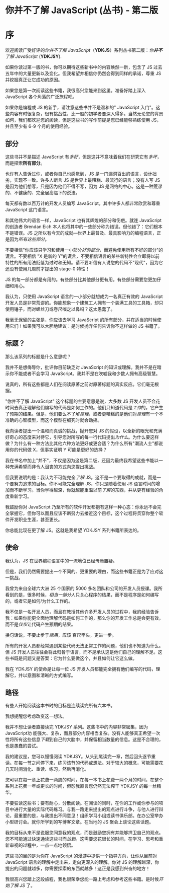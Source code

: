 # 你并不了解 JavaScript (丛书) - 第二版
# 序

欢迎阅读广受好评的*你并不了解 JavaScript*（**YDKJS**）系列丛书第二版：*你**并不**了解 JavaScript* (**YDKJSY**).

如果你读过第一版的书，你可以期待这些新书中的内容焕然一新，包含了 JS 过去五年中的大量更新以及变化。但我希望并相信你仍然会得到同样的承诺，尊重 JS并挖掘真正让它成功的原因。

如果您是第一次阅读这些书籍，我很高兴您能来到这里。准备好踏上深入 JavaScript 各个角落的广泛旅程吧。

如果你是编程或 JS 的新手，请注意这些书并不是温和的" JavaScript 入门"。这些内容有时很复杂，很有挑战性，比一般的初学者要深入得多。当然无论您的背景如何，我们都欢迎您的阅读，但是这些书的写作前提是您已经能够熟练使用 JS，并且至少有 6-9 个月的使用经验。

## 部分

这些书并不是描述 JavaScript 有*多好*，但是这并不意味着我们在研究它有*多坏*，而是探索**所有部分**。

也许有人告诉过你，或者你自己也感觉到，JS 是一门漏洞百出的语言，设计拙劣，实现不一致。许多人断言 JS 是世界上最糟糕、最流行的语言；没有人写 JS 是因为他们想写，只是因为他们不得不写，因为 JS 是网络的中心。这是一种荒谬的、不健康的、完全居高临下的说法。

每天都有数以百万计的开发人员编写 JavaScript，其中许多人都非常欣赏和尊重 JavaScript 这门语言。

和其他伟大的语言一样，JavaScript 也有其辉煌的部分和伤疤。就连 JavaScript 的创造者 Brendan Eich 本人也将其中的一些部分称为错误。但他错了：它们根本不是错误。JS 之所以有今天的成就—世界上最普及、最具影响力的编程语言，正是因为*所有这些部分*。

不要相信"你应该只学习和使用一小部分*好的部分*，而避免使用所有不好的部分"的谎言。不要相信 "X 是新的 Y"的谎言，不要相信语言的某些新特性会立即将以前特性的所有用法贬低为过时和无知。请不要听信有人说您的代码不"现代"，因为它还没有使用几周前才提出的 stage-0 特性！

JS 的每一部分都是有用的。有些部分比其他部分更有用。有些部分需要您更加仔细和用心。

我认为，只使用 JavaScript 语言的一小部分就想成为一名真正有效的 JavaScript 开发人员是非常荒谬的。你能想象一个建筑工人拥有一个装满工具的工具箱，却只使用锤子，而对螺丝刀或卷尺嗤之以鼻吗？这太愚蠢了。

我毫无保留的主张是，你应该去学习 JavaScript 的所有部分，并在适当的时候使用它们！如果我可以大胆地建议：是时候抛弃任何告诉你不这样做的 JS 书籍了。

## 标题？

那么该系列的标题是什么意思呢？

我并不是想侮辱你，批评你目前缺乏对 JavaScript 的知识或理解。我并不是在暗示你不能或者不会学习 JavaScript。我并不是在吹嘘我和少数人拥有高级智慧。

说真的，所有这些都是人们在阅读原著之前对原著标题的真实反应。它们毫无根据。

"你并不了解 JavaScript" 这个标题的主要意思是说，大多数 JS 开发人员不会花时间去真正理解他们编写的代码是如何工作的。他们只知道代码是*工作*的，它产生了预期的结果。但是，他们要么不了解*原理*，或者更糟糕的是他们对*原理*有一个不准确的心智模型，而这个模型在细究时就会动摇。

我向读者提出一个温和而真诚的挑战，抛开您对 JS 的假设，以全新的眼光和充满好奇心的态度来对待它，引导您对所写的每一行代码提出*为什么*。为什么要这样做？为什么有一种方法比其他六种方法更好或更合适？为什么所有"潮流人士"都说用你的代码做 X，但事实证明 Y 可能是更好的选择？

我在书名中加上"并不"，不仅是因为这是第二版，还因为最终我希望这些书能以一种充满希望而非令人沮丧的方式向您提出挑战。

但我要说明的是：我认为不可能完全*了解* JS。这不是一个要取得的成就，而是一个要努力追求的目标。你不可能完全理解 JS，你只是随着使用 JS 语言时间的增加而不断学习。当你学得越深，你就越能重温以前*了解*的东西，并从更有经验的角度重新学习。

我鼓励你对 JavaScript 乃至所有的软件开发都抱有这样一种心态：你永远不会完全掌握它，但你可以而且应该不断努力去接近这个目标，这个过程将贯穿你整个软件开发职业生涯，甚至更长。

你总能比现在更了解 JS。这就是我希望 YDKJSY 系列书籍所表达的。

## 使命

我认为，JS 在世界编程语言中的一流地位已经毋庸置疑。

但是，我们仍然需要提出一个不同的、更重要的理由，而这些书籍正是为了应对这一挑战。

我曾为来自全球六大洲 25 个国家的 5000 多名团队和公司的开发人员授课。我所看到的是，很多时候，*相当一部分*人只关心程序的结果，而不是程序是如何编写的，或者它是如何/为什么工作的。

我不仅是一名开发人员，而且在教授其他许多开发人员的过程中，我的经验告诉我：如果你能更全面地理解代码是如何工作的，那么你的开发工作总是会更有效，而不是*仅仅*让代码产生预期的结果。

换句话说，不要止步于*能用*，应该 百尺竿头，更进一步。

所有的开发人员都经常遇到某些代码无法正常工作的问题，他们也不知道为什么。但 JS 开发人员往往会将此归咎于语言，而不是承认这是他们自己的理解不足。这些书既是问题又是答案：它为什么要做这个，并且如何让它这么做。

我在 YDKJSY 的使命是让每一位 JS 开发人员都能完全拥有他们编写的代码，理解它，并以意图和清晰的方式编写。

## 路径

有些人开始阅读这本书时的目标是连续读完所有六本书。

我想提醒您考虑改变这一想法。

我并不想让读者直接读完 YDKJSY 系列。这些书中的内容非常密集，因为 JavaScript功 能强大、复杂，而且部分内容相当复杂。没有人能够真正希望一次性将所有这些信息*下载*到自己的大脑中，并保留相当数量的信息。这是不合理的，也是愚蠢的尝试。

我的建议是，您可以慢慢阅读 YDKJSY。从头到尾读完一章，然后回头逐节重读。在每一节之间停下来，练习该节的代码或想法。对于较大的概念，可能需要花几天时间消化、重读、练习，然后再消化。

您可以在每一章上花费一两周的时间，在每一本书上花费一两个月的时间，在整个系列上花费一年或更长的时间，但恕我直言您仍然无法榨干 YDKJSY 的每一丝精华。

不要狂读这些书；要有耐心，分散阅读。在阅读的同时，在你的工作或你参与的项目中进行大量的实际代码练习。与我一路走来提出的观点进行斗争，与他人进行辩论，最重要的是，与我提出不同意见！组织学习小组或读书俱乐部。在办公室举办小型研讨会。就你所学到的写博客文章。在当地的 JS 聚会上谈论这些话题。

我的目标从来不是说服您同意我的观点，而是鼓励您拥有并能够捍卫自己的观点。您不可能通过快速通读这些书而*达到*。这需要您花很长的时间，在学习、思考和重新审视的过程中，一点一点地领悟。

这些书的目的是为你在 JavaScript 的漫游中提供一个指导方向，让你从目前对 JavaScript 语言的理解中走出来，走向更深入的理解。你对 JS 的理解越深，你提出的问题就越多，你需要探索的东西就越多！这正是我感到兴奋的地方！

我很高兴您踏上这段旅程，我也很荣幸您能一路上考虑和参考这些书籍。是时候*开始了解 JS* 了。
